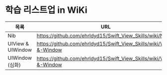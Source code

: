 # 학습 리스트업 in WiKi

| 목록 | URL |
| ------ | ------ |
| Nib | https://github.com/ehrldyd15/Swift_View_Skills/wiki/Nib |
| UIView & UIWindow | https://github.com/ehrldyd15/Swift_View_Skills/wiki/View-&-Window |
| UIWindow (심화) | https://github.com/ehrldyd15/Swift_View_Skills/wiki/View-&-Window |
